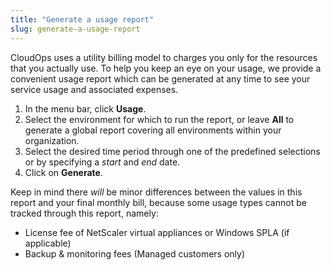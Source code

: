 ```yaml
---
title: "Generate a usage report"
slug: generate-a-usage-report
---
```



CloudOps uses a utility billing model to charges you only for the resources that you actually use. To help you keep an eye on your usage, we provide a convenient usage report which can be generated at any time to see your service usage and associated expenses.

1. In the menu bar, click **Usage**.
1. Select the environment for which to run the report, or leave **All** to generate a global report covering all environments within your organization.
1. Select the desired time period through one of the predefined selections or by specifying a *start* and *end* date.
1. Click on **Generate**.

Keep in mind there *will* be minor differences between the values in this report and your final monthly bill, because some usage types cannot be tracked through this report, namely:

- License fee of NetScaler virtual appliances or Windows SPLA (if applicable)
- Backup & monitoring fees (Managed customers only)
